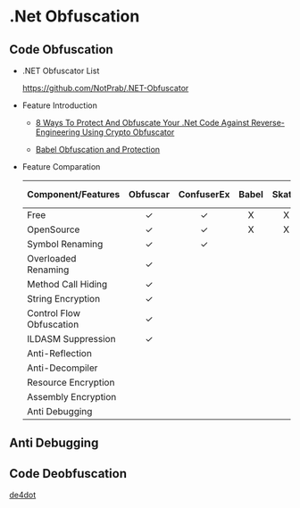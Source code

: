 # .Net Obfuscation

## Code Obfuscation

- .NET Obfuscator List

  https://github.com/NotPrab/.NET-Obfuscator

- Feature Introduction
  
  - [8 Ways To Protect And Obfuscate Your .Net Code Against Reverse-Engineering Using Crypto Obfuscator](https://www.ssware.com/articles/protect-and-obfuscate-your-dotnet-code-against-reverse-engineering-using-crypto-obfuscator.htm)

  - [Babel Obfuscation and Protection](https://www.babelfor.net/products/babel-obfuscator/)

- Feature Comparation

  | Component/Features | Obfuscar | ConfuserEx | Babel | Skater | .NET Reactor |
  | ------- | :-----: | :-----: | :-----: | :-----: |:-----: |
  | Free | ✓ | ✓ | X | X | X |
  | OpenSource | ✓ | ✓ | X | X | X |
  | Symbol Renaming | ✓ |  ✓ |
  | Overloaded Renaming | ✓ |   |
  | Method Call Hiding | ✓ |
  | String Encryption | ✓ |
  | Control Flow Obfuscation | ✓ |
  | ILDASM Suppression | ✓ |
  | Anti-Reflection |  |
  | Anti-Decompiler |  |
  | Resource Encryption |  |
  | Assembly Encryption |  |
  | Anti Debugging |  |
  
## Anti Debugging

## Code Deobfuscation

[de4dot](https://github.com/0xd4d/de4dot)
